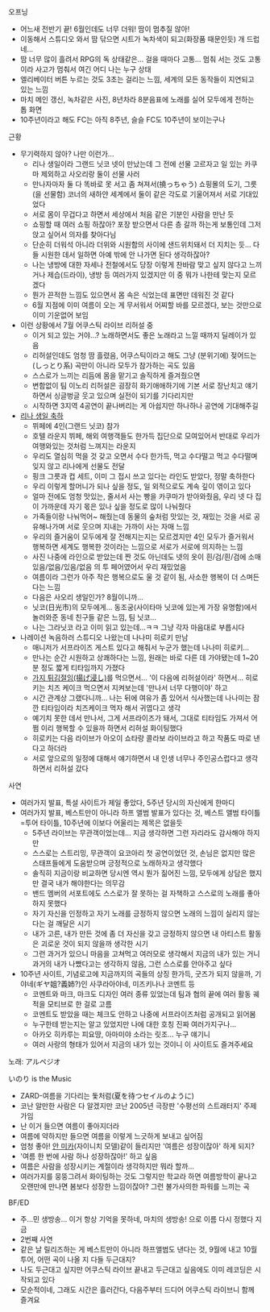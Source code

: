 오프닝
- 어느새 전반기 끝! 6월인데도 너무 더워! 땀이 멈추질 않아! 
- 이동해서 스튜디오 와서 땀 닦으면 시트가 녹차색이 되고(화장품 때문인듯) 개 드럽네...
- 땀 너무 많이 흘려서 RPG의 독 상태같은... 걸을 때마다 고통... 멈춰 서는 것도 고통이라 사고가 멈춰서 여긴 어디 나는 누구 상태
- 엘리베이터 버튼 누르는 것도 3초는 걸리는 느낌, 세계의 모든 동작들이 지연되고 있는 느낌
- 마치 메인 갱신, 녹차같은 사진, 8년차라 8분음표에 노래를 실어 모두에게 전하는 톱 화면
- 10주년이라고 해도 FC는 아직 8주년, 슬슬 FC도 10주년이 보이는구나

근황
- 무기력하지 않아? 나만 이런가...
  - 리나 생일이라 그랜드 닛코 넷이 만났는데 그 전에 선물 고르자고 일 있는 카쿠마 제외하고 사오리랑 둘이 선물 사러
  - 만나자마자 둘 다 똑바로 못 서고 좀 쳐져서(撓っちゃう) 쇼핑몰의 도기, 그릇(을 선물함) 코너의 새하얀 세계에서 둘이 같은 각도로 기울어져서 서로 기대있었다
  - 서로 몸이 무겁다고 하면서 세상에서 처음 같은 기분인 사람을 만난 듯
  - 쇼핑할 때 여러 쇼핑 하잖아? 포장 받으면서 다른 층 갈까 하는게 보통인데 그저 앉고 싶어서 의자를 찾아다님
  - 단순히 더워석 아니라 더위와 시원함의 사이에 샌드위치돼서 더 지치는 듯... 다들 시원한 데서 일하면 아예 밖에 안 나가면 된다 생각하잖아?
  - 나는 냉방에 대한 자세나 전철에서도 당장 이렇게 찬바람 맞고 싶지 않다고 느끼거나 제습(드라이), 냉방 등 여러가지 있겠지만 이 중 뭐가 나한테 맞는지 모르겠다
  - 뭔가 끈적한 느낌도 있으면서 몸 속은 식었는데 표면만 데워진 것 같다
  - 6월 지점에 이미 여름이 오는 게 무서워서 어찌할 바를 모르겠다, 보는 것만으로 이미 기운없어 보임
- 이런 상황에서 7월 어쿠스틱 라이브 리허설 중
  - 이거 되고 있는 거야...? 노래하면서도 좋은 노래라고 느낄 때까지 딜레이가 있음
  - 리허설인데도 엄청 땀 흘렸음, 어쿠스틱이라고 해도 그냥 (분위기에) 젖어드는(しっとり系) 곡만이 아니라 모두가 참가하는 곡도 있음
  - 스스로가 느끼는 리듬에 몸을 맡기고 솔직하게 즐겨줬으면
  - 변함없이 팀 이노리 리허설은 굉장히 화기애애하기에 기본 서로 장난치고 얘기하면서 싱글벙글 웃고 있으며 실전이 되기를 기다리지만
  - 시작하면 3지역 4공연이 끝나버리는 게 아쉽지만 하나하나 공연에 기대해주길 
- [리나 생일 축하](https://x.com/hidaka_rina0615/status/1937157810275725359)
  - 뷔페에 4인(그랜드 닛코) 참가
  - 호텔 라운지 뷔페, 해외 여행객들도 한가득 집단으로 모여있어서 반대로 우리가 여행와있는 것처럼 느껴지는 라운지
  - 우리도 열심히 먹을 것 갖고 오면서 수다 한가득, 먹고 수다떨고 먹고 수다떨며 잊지 않고 리나에게 선물도 전달
  - 핑크 그릇과 컵 세트, 이미 그 접시 쓰고 있다는 라인도 받았다, 정말 축하한다
  - 우리 이렇게 할머니가 되나 싶을 정도, 일 외적으로도 계속 깊이 엮이고 있다
  - 얼마 전에도 엄청 맛있는, 줄서서 사는 빵을 카쿠마가 받아와줬음, 우리 넷 다 집이 가까운데 자기 몫은 있나 싶을 정도로 많이 나눠줬다
  - 가족들이랑 나눠먹어~ 해줬는데 동물의 숲처럼 맛있는 것, 재밌는 것을 서로 공유해나가며 서로 웃으며 지내는 가까이 사는 자매 느낌
  - 우리의 즐거움이 모두에게 잘 전해지는지는 모르겠지만 4인 모두가 즐거워서 행복하면 세계도 행복한 것이라는 느낌으로 서로가 서로에 의지하는 느낌
  - 사진 나중에 라인으로 받았는데 짠 것도 아닌데도 넷의 옷이 흰/검/흰/검에 소매 있음/없음/있음/없음 의 투 페어였어서 우리 재밌었음
  - 여름이라 그런가 아주 작은 행복으로도 울 것 같이 됨, 사소한 행복이 더 스며든다는 느낌
  - 다음은 사오리 생일인가? 8월이니까...
  - 닛코(日光市)의 모두에게... 동조궁(사이타마 닛코에 있는게 가장 유명함)에서 놀러와준 동네 친구들 같은 느낌, 팀 닛코...
  - 나는 그라닛코 라고 이미 읽고 있는데...ㅋㅋ 그냥 각자 마음대로 부릅시다
- 나레이션 녹음하러 스튜디오 나왔는데 나나미 히로키 만남
  - 매니저가 서프라이즈 게스트 있다고 해줘서 누군가 했는데 나나미 히로키...
  - 만나는 순간 시원하고 상쾌하다는 느낌, 원래는 바로 다른 데 가야됐는데 1~20분 정도 짧게 티타임까지 가졌다
  - [가지 튀김절임(揚げ浸し)](https://delishkitchen.tv/recipes/204425010029266154)를 먹으면서... '이 다음에 리허설이라' 하면서... 히로키는 치즈 케이크 먹으면서 지켜보는데 '만나서 너무 다행이야' 하고
  - 시간 관계상 그랬다니까... 나는 뒤에 여유가 좀 있어서 식사했는데 나나미는 잠깐 티타임이라 치즈케이크 먹자 해서 귀엽다고 생각
  - 예기치 못한 데서 만나서, 그게 서프라이즈가 돼서, 그대로 티타임도 가져서 어쩜 이리 행복할 수 있을까 하면서 리허설 화이팅했다
  - 히로키는 다음 라이브가 아오이 쇼타랑 콜라보 라이브라고 하고 작품도 따로 낸다고 하더라
  - 서로 앞으로의 일정에 대해서 얘기하면서 내 인생 너무나 주인공스럽다고 생각하면서 리허설 갔다

사연
- 여러가지 발표, 특설 사이트가 제일 좋았다, 5주년 당시의 자신에게 한마디
- 여러가지 발표, 베스트만이 아니라 하프 앨범 발표가 있다는 것, 베스트 앨범 타이틀=투어 타이틀, 10주년에 이보다 어울리는 제목은 없을듯
  - 5주년 라이브는 무관객이었는데... 지금 생각하면 그런 자리라도 감사해야 하지만
  - 스스로는 스트리밍, 무관객이 요코아리 첫 공연이었던 것, 손님은 없지만 많은 스태프들에게 도움받으며 긍정적으로 노래하자고 생각했다
  - 솔직히 지금이랑 비교하면 당시엔 역시 뭔가 짊어진 느낌, 모두에게 상담은 했지만 결국 내가 해야한다는 의무감
  - 밴드 멤버의 서포트에도 스스로가 잘 못하는 걸 자책하고 스스로의 노래를 좋아하지 못했다
  - 자기 자신을 인정하고 자기 노래를 긍정하지 않으면 노래의 느낌이 실리지 않는다는 걸 깨달은 시기
  - 내가 고른, 내가 만든 것에 좀 더 자신을 갖고 긍정하지 않으면 내 아티스트 활동은 괴로운 것이 되지 않을까 생각한 시기
  - 그런 과거가 있으니 마음을 고쳐먹고 여러모로 생각해서 지금의 내가 있는 거니 과거의 내가 나빴다고는 생각하지 않음, 그런 스스로를 안아주고 싶다
- 10주년 사이트, 기념로고에 지금까지의 곡들의 상징 한가득, 굿즈가 되지 않을까, 기야네(ギヤ姐?義姉?)인 사쿠라아야네, 미즈키나나 코멘트 등
  - 코멘트와 마크, 마크도 디자인 여러 종류 있었는데 팀과 협의 끝에 여러 활동 궤적을 모티브로 한 걸로 고름
  - 코멘트도 받았을 때는 체크도 안하고 나중에 서프라이즈처럼 공개되고 읽어봄
  - 누구한테 받는지는 알고 있었지만 나에 대한 호칭 진짜 여러가지구나... 
  - 아카오 히카루는 피요땅, 아마미야 소라는 릿조... 누구 얘기니
  - 여러 사랑의 형태가 있어서 지금의 내가 있는 것이니 이 사이트도 즐겨주세요

노래: アルペジオ

いのり is the Music
- ZARD-여름을 기다리는 돛처럼(夏を待つセイルのように)
- 코난 알만한 사람은 다 알겠지만 코난 2005년 극장판 '수평선의 스트래터지' 주제가임
- 난 이거 들으면 여름이 좋아지더라
- 여름에 약하지만 들으면 여름을 이렇게 느긋하게 보내고 싶어짐
- 엄청 좋아! [안 미카](https://mindan.org/old/kr/front/newsDetail9bfa.html?category=0&newsid=7422)(자이니치 모델)같이 들리지만 '여름은 성장이잖아' 하게 되지?
- '여름 한 번에 사람 하나 성장하잖아!' 하고 싶음
- 여름은 사람을 성장시키는 계절이라 생각하지만 뭐라 할까...
- 여러가지를 뭉뚱그려서 화이팅하는 것도 그렇지만 학교라 하면 여름방학이 끝나고 오랜만에 만나면 봄보다 성장한 느낌이잖아? 그런 불가사의한 파워를 느끼는 곡

BF/ED
- 주...민 생방송... 이거 항상 기억을 못하네, 마치의 생방송! 으로 이름 다시 정했다 지금
- 2번째 사연
- 같은 날 릴리즈하는 게 베스트만이 아니라 하프앨범도 낸다는 것, 9월에 내고 10월 투어, 어떤 곡이 나올 지 다들 두근대지?
- 나도 두근대고 싶지만 어쿠스틱 라이브 끝내고 두근대고 싶음에도 이미 레코딩은 시작되고 있다
- 모순적이네, 그래도 시간은 흘러간다, 다음주부터 드디어 어쿠스틱 라이브니 함께 즐겨요